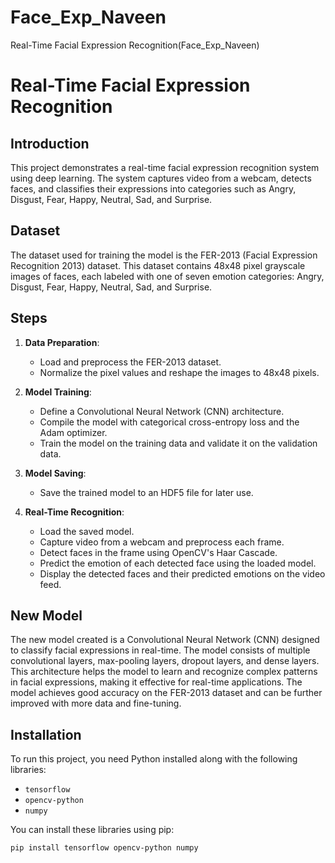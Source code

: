 # Face_Exp_Naveen
Real-Time Facial Expression Recognition(Face_Exp_Naveen)
# Real-Time Facial Expression Recognition

## Introduction
This project demonstrates a real-time facial expression recognition system using deep learning. The system captures video from a webcam, detects faces, and classifies their expressions into categories such as Angry, Disgust, Fear, Happy, Neutral, Sad, and Surprise.

## Dataset
The dataset used for training the model is the FER-2013 (Facial Expression Recognition 2013) dataset. This dataset contains 48x48 pixel grayscale images of faces, each labeled with one of seven emotion categories: Angry, Disgust, Fear, Happy, Neutral, Sad, and Surprise.

## Steps

1. **Data Preparation**: 
   - Load and preprocess the FER-2013 dataset.
   - Normalize the pixel values and reshape the images to 48x48 pixels.

2. **Model Training**: 
   - Define a Convolutional Neural Network (CNN) architecture.
   - Compile the model with categorical cross-entropy loss and the Adam optimizer.
   - Train the model on the training data and validate it on the validation data.

3. **Model Saving**: 
   - Save the trained model to an HDF5 file for later use.

4. **Real-Time Recognition**: 
   - Load the saved model.
   - Capture video from a webcam and preprocess each frame.
   - Detect faces in the frame using OpenCV's Haar Cascade.
   - Predict the emotion of each detected face using the loaded model.
   - Display the detected faces and their predicted emotions on the video feed.

## New Model
The new model created is a Convolutional Neural Network (CNN) designed to classify facial expressions in real-time. The model consists of multiple convolutional layers, max-pooling layers, dropout layers, and dense layers. This architecture helps the model to learn and recognize complex patterns in facial expressions, making it effective for real-time applications. The model achieves good accuracy on the FER-2013 dataset and can be further improved with more data and fine-tuning.

## Installation

To run this project, you need Python installed along with the following libraries:
- `tensorflow`
- `opencv-python`
- `numpy`

You can install these libraries using pip:

```sh
pip install tensorflow opencv-python numpy
